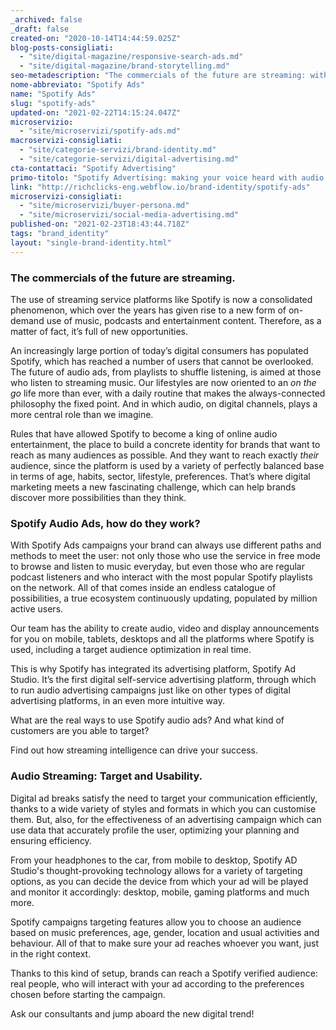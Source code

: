 ```yaml
---
_archived: false
_draft: false
created-on: "2020-10-14T14:44:59.025Z"
blog-posts-consigliati:
  - "site/digital-magazine/responsive-search-ads.md"
  - "site/digital-magazine/brand-storytelling.md"
seo-metadescription: "The commercials of the future are streaming: with Spotify Ads campaigns you have the possibility to target your users everywhere. Find out more!"
nome-abbreviato: "Spotify Ads"
name: "Spotify Ads"
slug: "spotify-ads"
updated-on: "2021-02-22T14:15:24.047Z"
microservizio:
  - "site/microservizi/spotify-ads.md"
macroservizi-consigliati:
  - "site/categorie-servizi/brand-identity.md"
  - "site/categorie-servizi/digital-advertising.md"
cta-contattaci: "Spotify Advertising"
primo-titolo: "Spotify Advertising: making your voice heard with audio ads."
link: "http://richclicks-eng.webflow.io/brand-identity/spotify-ads"
microservizi-consigliati:
  - "site/microservizi/buyer-persona.md"
  - "site/microservizi/social-media-advertising.md"
published-on: "2021-02-23T18:43:44.718Z"
tags: "brand_identity"
layout: "single-brand-identity.html"
---
```


### The commercials of the future are streaming.

The use of streaming service platforms like Spotify is now a consolidated phenomenon, which over the years has given rise to a new form of on-demand use of music, podcasts and entertainment content. Therefore, as a matter of fact, it’s full of new opportunities.

An increasingly large portion of today’s digital consumers has populated Spotify, which has reached a number of users that cannot be overlooked. The future of audio ads, from playlists to shuffle listening, is aimed at those who listen to streaming music. Our lifestyles are now oriented to an _on the go_ life more than ever, with a daily routine that makes the always-connected philosophy the fixed point. And in which audio, on digital channels, plays a more central role than we imagine.

Rules that have allowed Spotify to become a king of online audio entertainment, the place to build a concrete identity for brands that want to reach as many audiences as possible. And they want to reach exactly _their_ audience, since the platform is used by a variety of perfectly balanced base in terms of age, habits, sector, lifestyle, preferences. That’s where digital marketing meets a new fascinating challenge, which can help brands discover more possibilities than they think.  

### **Spotify Audio Ads, how do they work?**

With Spotify Ads campaigns your brand can always use different paths and methods to meet the user: not only those who use the service in free mode to browse and listen to music everyday, but even those who are regular podcast listeners and who interact with the most popular Spotify playlists on the network. All of that comes inside an endless catalogue of possibilities, a true ecosystem continuously updating, populated by million active users.  

Our team has the ability to create audio, video and display announcements for you on mobile, tablets, desktops and all the platforms where Spotify is used, including a target audience optimization in real time.  

This is why Spotify has integrated its advertising platform, Spotify Ad Studio. It’s the first digital self-service advertising platform, through which to run audio advertising campaigns just like on other types of digital advertising platforms, in an even more intuitive way.  

What are the real ways to use Spotify audio ads? And what kind of customers are you able to target?  

Find out how streaming intelligence can drive your success.  

### **Audio Streaming: Target and Usability.**

Digital ad  breaks satisfy the need to target your communication efficiently, thanks to a wide variety of styles and formats in which you can customise them. But, also, for the effectiveness of an advertising campaign which can use data that accurately profile the user, optimizing your planning and ensuring efficiency.

From your headphones to the car, from mobile to desktop, Spotify AD Studio's thought-provoking technology allows for a variety of targeting options, as you can decide the device from which your ad will be played and monitor it accordingly: desktop, mobile, gaming platforms and much more.  

Spotify campaigns targeting features allow you to choose an audience based on music preferences, age, gender, location and usual activities and behaviour. All of that to make sure your ad reaches whoever you want, just in the right context.  

Thanks to this kind of setup, brands can reach a Spotify verified audience: real people, who will interact with your ad according to the preferences chosen before starting the campaign.   

Ask our consultants and jump aboard the new digital trend!
